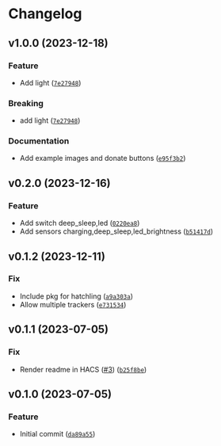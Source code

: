 # Changelog

<!--next-version-placeholder-->

## v1.0.0 (2023-12-18)

### Feature

* Add light ([`7e27948`](https://github.com/eifinger/hass-fressnapf-tracker/commit/7e27948d407d7b37c8f21eb7805cb14f5ce9b52c))

### Breaking

* add light ([`7e27948`](https://github.com/eifinger/hass-fressnapf-tracker/commit/7e27948d407d7b37c8f21eb7805cb14f5ce9b52c))

### Documentation

* Add example images and donate buttons ([`e95f3b2`](https://github.com/eifinger/hass-fressnapf-tracker/commit/e95f3b2a80ba1f84cf78221996c610c216682239))

## v0.2.0 (2023-12-16)

### Feature

* Add switch deep_sleep,led ([`0220ea8`](https://github.com/eifinger/hass-fressnapf-tracker/commit/0220ea8542d0b88e149b70c2204bc12e1d42139b))
* Add sensors charging,deep_sleep,led_brightness ([`b51417d`](https://github.com/eifinger/hass-fressnapf-tracker/commit/b51417de20f77504155eeb5aa0d94354b0944d83))

## v0.1.2 (2023-12-11)

### Fix

* Include pkg for hatchling ([`a9a303a`](https://github.com/eifinger/hass-fressnapf-tracker/commit/a9a303a4e5ba356d93275fcd5264aca59b5fda98))
* Allow multiple trackers ([`e731534`](https://github.com/eifinger/hass-fressnapf-tracker/commit/e73153444eeec4c35b622b8283313a419afd88a5))

## v0.1.1 (2023-07-05)

### Fix

* Render readme in HACS ([#3](https://github.com/eifinger/hass-fressnapf-tracker/issues/3)) ([`b25f8be`](https://github.com/eifinger/hass-fressnapf-tracker/commit/b25f8be293c8f8a5a296522db0e3083c4c6f528d))

## v0.1.0 (2023-07-05)

### Feature

* Initial commit ([`da89a55`](https://github.com/eifinger/hass-fressnapf-tracker/commit/da89a553f5a6170821817881a3450fd2e916a46a))
